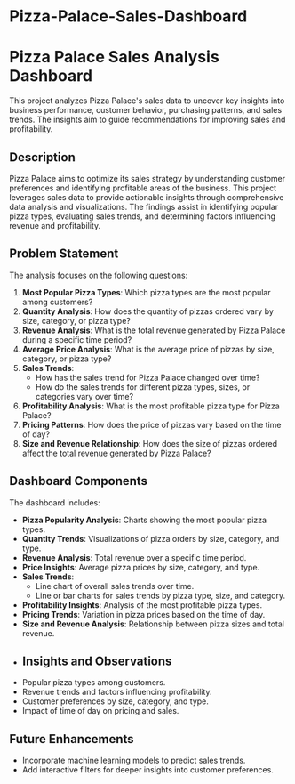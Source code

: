 # Pizza-Palace-Sales-Dashboard

# Pizza Palace Sales Analysis Dashboard

This project analyzes Pizza Palace's sales data to uncover key insights into business performance, customer behavior, purchasing patterns, and sales trends. The insights aim to guide recommendations for improving sales and profitability.

## Description
Pizza Palace aims to optimize its sales strategy by understanding customer preferences and identifying profitable areas of the business. This project leverages sales data to provide actionable insights through comprehensive data analysis and visualizations. The findings assist in identifying popular pizza types, evaluating sales trends, and determining factors influencing revenue and profitability.

## Problem Statement
The analysis focuses on the following questions:
1. **Most Popular Pizza Types**: Which pizza types are the most popular among customers?
2. **Quantity Analysis**: How does the quantity of pizzas ordered vary by size, category, or pizza type?
3. **Revenue Analysis**: What is the total revenue generated by Pizza Palace during a specific time period?
4. **Average Price Analysis**: What is the average price of pizzas by size, category, or pizza type?
5. **Sales Trends**:
   - How has the sales trend for Pizza Palace changed over time?
   - How do the sales trends for different pizza types, sizes, or categories vary over time?
6. **Profitability Analysis**: What is the most profitable pizza type for Pizza Palace?
7. **Pricing Patterns**: How does the price of pizzas vary based on the time of day?
8. **Size and Revenue Relationship**: How does the size of pizzas ordered affect the total revenue generated by Pizza Palace?

## Dashboard Components
The dashboard includes:
- **Pizza Popularity Analysis**: Charts showing the most popular pizza types.
- **Quantity Trends**: Visualizations of pizza orders by size, category, and type.
- **Revenue Analysis**: Total revenue over a specific time period.
- **Price Insights**: Average pizza prices by size, category, and type.
- **Sales Trends**:
  - Line chart of overall sales trends over time.
  - Line or bar charts for sales trends by pizza type, size, and category.
- **Profitability Insights**: Analysis of the most profitable pizza types.
- **Pricing Trends**: Variation in pizza prices based on the time of day.
- **Size and Revenue Analysis**: Relationship between pizza sizes and total revenue.
- ## Insights and Observations
- Popular pizza types among customers.
- Revenue trends and factors influencing profitability.
- Customer preferences by size, category, and type.
- Impact of time of day on pricing and sales.

## Future Enhancements
- Incorporate machine learning models to predict sales trends.
- Add interactive filters for deeper insights into customer preferences.
